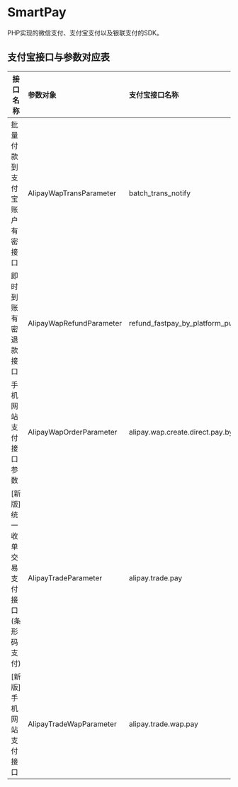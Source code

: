 # SmartPay
PHP实现的微信支付、支付宝支付以及银联支付的SDK。

## 支付宝接口与参数对应表

|接口名称| 参数对象        | 支付宝接口名称           | 文档地址  |
|-------------|:-------------|:-------------|:-----|
|批量付款到支付宝账户有密接口| AlipayWapTransParameter     | batch_trans_notify | [接口文档](https://doc.open.alipay.com/docs/doc.htm?spm=a219a.7629140.0.0.0tOdsU&treeId=64&articleId=104804&docType=1)|
|即时到账有密退款接口|AlipayWapRefundParameter|refund_fastpay_by_platform_pwd|[接口文档](https://doc.open.alipay.com/docs/doc.htm?spm=a219a.7629140.0.0.POEEBV&treeId=60&articleId=104744&docType=1)|
|手机网站支付接口参数|AlipayWapOrderParameter|alipay.wap.create.direct.pay.by.user|[接口文档](https://doc.open.alipay.com/docs/doc.htm?spm=a219a.7386797.0.0.rK8ZWl&treeId=60&articleId=104790&docType=1)|
|[新版]统一收单交易支付接口(条形码支付)|AlipayTradeParameter|alipay.trade.pay|[接口文档](https://doc.open.alipay.com/doc2/apiDetail.htm?spm=a219a.7629065.0.0.PlTwKb&apiId=850&docType=4)|
|[新版]手机网站支付接口|AlipayTradeWapParameter|alipay.trade.wap.pay|[接口文档](https://doc.open.alipay.com/doc2/detail.htm?treeId=203&articleId=105463&docType=1)|





